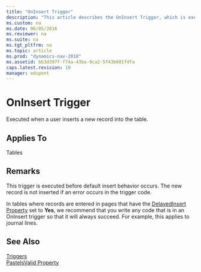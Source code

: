 ```yaml
---
title: "OnInsert Trigger"
description: "This article describes the OnInsert Trigger, which is executed when a user inserts a new record into the table." 
ms.custom: na
ms.date: 06/05/2016
ms.reviewer: na
ms.suite: na
ms.tgt_pltfrm: na
ms.topic: article
ms.prod: "dynamics-nav-2018"
ms.assetid: bb3d397f-f74a-43ba-9ca2-5f43b601fdfa
caps.latest.revision: 10
manager: edupont
---
```

# OnInsert Trigger
Executed when a user inserts a new record into the table.  
  
## Applies To  
 Tables  
  
## Remarks  
 This trigger is executed before default insert behavior occurs. The new record is not inserted if an error occurs in the trigger code.  
  
 In tables where records are entered in pages that have the [DelayedInsert Property](DelayedInsert-Property.md) set to **Yes**, we recommend that you write any code that is in an OnInsert trigger so that it will always succeed. For example, this applies to journal lines.  
  
## See Also  
 [Triggers](Triggers.md)   
 [PasteIsValid Property](PasteIsValid-Property.md)